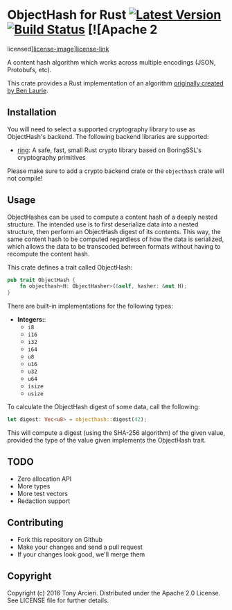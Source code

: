# ObjectHash for Rust [![Latest Version][crate-image]][crate-link] [![Build Status][build-image]][build-link] [![Apache 2
licensed][license-image]][license-link]

[crate-image]: https://img.shields.io/crates/v/rust-objecthash.svg
[crate-link]: https://crates.io/crates/rust-objecthash
[build-image]: https://travis-ci.org/cryptosphere/rust-objecthash.svg?branch=master
[build-link]: https://travis-ci.org/cryptosphere/rust-objecthash
[license-image]: https://img.shields.io/badge/license-Apache2-blue.svg
[license-link]: https://github.com/cryptosphere/rust-objecthash/blob/master/LICENSE

A content hash algorithm which works across multiple encodings (JSON, Protobufs, etc).

This crate provides a Rust implementation of an algorithm [originally created by Ben Laurie](https://github.com/benlaurie/objecthash).

## Installation

You will need to select a supported cryptography library to use as ObjectHash's backend. The following backend libraries
are supported:

* [ring]: A safe, fast, small Rust crypto library based on BoringSSL's cryptography primitives

[ring]: https://github.com/briansmith/ring

Please make sure to add a crypto backend crate or the `objecthash` crate will not compile!

## Usage

ObjectHashes can be used to compute a content hash of a deeply nested structure. The intended use is to first
deserialize data into a nested structure, then perform an ObjectHash digest of its contents. This way, the same
content hash to be computed regardless of how the data is serialized, which allows the data to be transcoded between
formats without having to recompute the content hash.

This crate defines a trait called ObjectHash:

```rust
pub trait ObjectHash {
    fn objecthash<H: ObjectHasher>(&self, hasher: &mut H);
}
```

There are built-in implementations for the following types:

* **Integers:**:
  * `i8`
  * `i16`
  * `i32`
  * `i64`
  * `u8`
  * `u16`
  * `u32`
  * `u64`
  * `isize`
  * `usize`

To calculate the ObjectHash digest of some data, call the following:

```rust
let digest: Vec<u8> = objecthash::digest(42);
```

This will compute a digest (using the SHA-256 algorithm) of the given value, provided the type of the value given
implements the ObjectHash trait.

## TODO

* Zero allocation API
* More types
* More test vectors
* Redaction support

## Contributing

* Fork this repository on Github
* Make your changes and send a pull request
* If your changes look good, we'll merge them

## Copyright

Copyright (c) 2016 Tony Arcieri. Distributed under the Apache 2.0 License.
See LICENSE file for further details.
